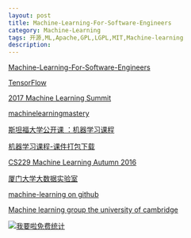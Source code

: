 ```yaml
---
layout: post
title: Machine-Learning-For-Software-Engineers
category: Machine-Learning
tags: 开源,ML,Apache,GPL,LGPL,MIT,Machine-learning
description: 
---
```


[Machine-Learning-For-Software-Engineers](https://github.com/ZuzooVn/machine-learning-for-software-engineers)

[TensorFlow](http://www.tensorfly.cn)

[2017 Machine Learning Summit](http://ml-summit.org/?hmsr=weixin&hmpl=chijianqiang&hmcu=&hmkw=&hmci=)

[machinelearningmastery](http://machinelearningmastery.com)

[斯坦福大学公开课 ：机器学习课程](http://open.163.com/special/opencourse/machinelearning.html)

[机器学习课程-课件打包下载](http://110.96.192.10/1Q2W3E4R5T6Y7U8I9O0P1Z2X3C4V5B/cimg3.163.com/edu/open/ocw/jiqixuexikecheng.zip)

[CS229 Machine Learning Autumn 2016 ](http://cs229.stanford.edu)

[厦门大学大数据实验室](http://dblab.xmu.edu.cn)

[machine-learning on github](https://github.com/showcases/machine-learning)

[Machine learning group the university of cambridge](http://mlg.eng.cam.ac.uk)




<script language="javascript" type="text/javascript" src="//js.users.51.la/19176892.js"></script>
<noscript><a href="//www.51.la/?19176892" target="_blank"><img alt="&#x6211;&#x8981;&#x5566;&#x514D;&#x8D39;&#x7EDF;&#x8BA1;" src="//img.users.51.la/19176892.asp" style="border:none" /></a></noscript>


